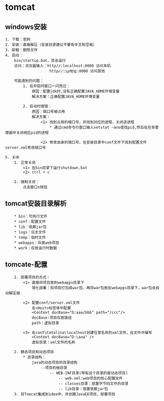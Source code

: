 # tomcat

## windows安装
    1. 下载：官网
    2. 安装：直接解压（安装目录建议不要有中文和空格）
    3. 卸载：删除文件
    4. 启动：
        bin/startup.bat，双击运行
        访问：浏览器输入：http//:localhost:8080 访问本机
                        http//:ip地址:8080 访问其他

        可能遇到的问题：
            1. 在开启时窗口一闪而过：
                原因：配置jdk时,没有正确配置JAVA_HOME环境变量
                解决方案：正确配置JAVA_HOME环境变量

            2. 启动时报错：
                原因：端口号被占用
                解决方案：
                    <1> 找到占用的端口号，并找到对应的进程，关闭该进程
                        * 通过cmd命令行窗口输入netstat —ano查找pid,然后在任务管理器中关闭相应pid的进程

                    <2> 修改自身的端口号，在安装目录中conf文件下找到配置文件server.xml修改端口号

    5. 关闭
        1. 正常关闭
            <1> 在bin目录下运行shutdown.bat
            <2> ctrl + c
            
        2. 强制关闭：
            点击窗口x按钮

## tomcat安装目录解析
        * bin：可执行文件
        * conf：配置文件
        * lib：依赖jar包
        * logs：日志文件
        * temp：临时文件
        * webapps：存放web项目
        * work：存放运行时数据

## tomcate-配置
        1. 部署项目的方式：
            <1> 直接将项目放到webapps目录下
                简化部署：将项目打包成war包，再将war包放在webapps目录下，war包会自动解压缩

            <2> 配置conf/server.xml文件
                在<Host>标签体中配置
                <Context docBase="D:aaa/bbb" path="/ccc"/>
                docBase:项目存放路径
                path：虚拟目录

            <3> 在conf\Catalina\localhost创建任意名称的xml文件。在文件中编写
                <Context docBase="D:\aaa" />
                虚拟目录：xml文件的名称

        2. 静态项目和动态项目
            * 目录结构：
                java的动态项目的目录结构
                    --项目的根目录
                        -- WEB-INF目录(带有这个目录的是动态项目)
                            -- web.xml:web项目的核心配置文件
                            -- classes目录：放置字节码文件的目录
                            -- lib目录：放置依赖jar包
        3. 将Tomcat集成到idea中，并创建JavaEE项目，部署项目



    